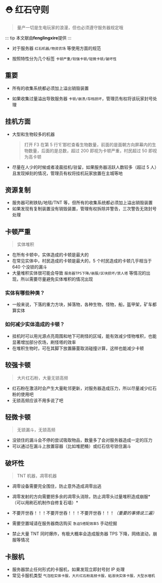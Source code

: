 # ⛑️ 红石守则

> 量产一切是生电玩家的浪漫，但也必须遵守服务器规定哦

::: tip
本文献由**fenglingxire**提供
:::

- 对于服务器 `红石机器/物资农场` 等使用方面的规范

- 按照特性分为几个标签 `卡顿严重/较强卡顿/轻微卡顿/破坏性`

## 重要

- 所有的收集系统都必须加上溢出销毁装置

- 如果收集过量溢出导致服务器 `卡顿/崩溃/存档损坏`，管理员有权将该玩家封号处理

## 挂机方面

- 大型和生物较多的机器

  > 打开 F3 在第 5 行‘E’那栏查看生物数量，前面的是面朝方向屏幕内的生物数量，后面的是总数，超过 200 即视为卡顿严重，村民超过 50 即视为高卡顿

- 尽量在人少的时候或者凌晨挂机/驻留，如果服务器活跃人数较多（超过 5 人）且发现掉刻的情况，管理员有权将挂机玩家放置在主城等地

## 资源复制

- 服务器可刷铁轨/地毯/TNT 等，但所有的收集系统都必须加上溢出销毁装置
- 如果发现有复制装置没有销毁装置，管理有权拆除并警告，三次警告无效封号处理

## 卡顿严重

> 实体堆积

- 在所有卡顿中，实体造成的卡顿是最大的
- 在常见实体中，村民造成的卡顿是最大的，5 个村民造成的卡顿几乎相当于 640 个没锁的漏斗
- 大量堆积实体很可能会导致 `服务器TPS下降/崩服/区块损坏/禁人塔` 等情况的出现，所以需要尽量避免实体堆积的情况出现

### 实体有哪些种类？

- 一般来说，下落的重力方块，掉落物，各种生物，怪物，船，盔甲架，矿车都算实体

### 如何减少实体造成的卡顿？

- 挂机时可以用光源点亮周围和地下可刷怪的区域，能有效减少怪物堆积，也能显著增加部分农场，刷怪塔的效率
- 在堆积生物时，可在其脚下放置藤蔓取消碰撞计算，这样也能减少卡顿

## 较强卡顿

> 大片红石粉，大量无锁高频

- 红石粉在激活时会产生大量毗邻更新，对服务器造成压力，所以尽量减少红石粉的使用吧
- 无锁高频应该不用多说了吧

## 轻微卡顿

> 无锁漏斗，无锁高频

- 没锁住的漏斗会不停的尝试吸取物品，数量多了会对服务器造成一定的压力
- 可以通过在漏斗上放置容器（比如堆肥桶）或红石信号锁住漏斗

## 破坏性

> TNT 机器，凋零机器

- 凋零设备需要完全围住，防止意外造成凋零出逃

- 凋零发射的方向需要把多余的凋零头消除，防止凋零头过量堆积造成崩服*（可以用刷石机制作自修复石墙）*
- 不要开世吞！！！不要开世吞！！！不要开世吞！！！_（重要的事情说三遍）_
- 需要空置域请在服务器商店购买 `急迫5搭配效率5` 手动挖掘
- 禁止大量 TNT 同时爆炸，有极大概率会造成服务器 TPS 下降，网络波动，崩服等情况

## 卡服机

- 服务器禁止任何形式的卡服机，如果发现立即封号封 IP 处理
- 常见卡服机类型 `气泡柱实体卡服，大片红石粉高频卡服，粘液块实体卡服，大型水墙机`
